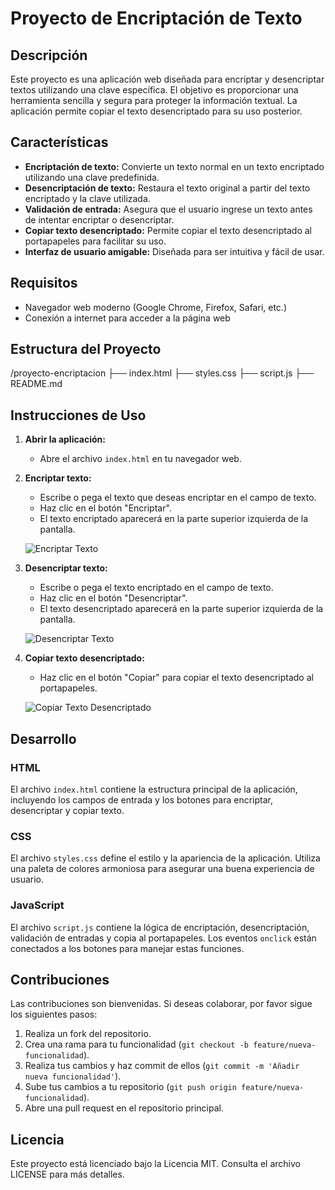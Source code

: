 # Proyecto de Encriptación de Texto

## Descripción

Este proyecto es una aplicación web diseñada para encriptar y desencriptar textos utilizando una clave específica. El objetivo es proporcionar una herramienta sencilla y segura para proteger la información textual. La aplicación permite copiar el texto desencriptado para su uso posterior.

## Características

- **Encriptación de texto:** Convierte un texto normal en un texto encriptado utilizando una clave predefinida.
- **Desencriptación de texto:** Restaura el texto original a partir del texto encriptado y la clave utilizada.
- **Validación de entrada:** Asegura que el usuario ingrese un texto antes de intentar encriptar o desencriptar.
- **Copiar texto desencriptado:** Permite copiar el texto desencriptado al portapapeles para facilitar su uso.
- **Interfaz de usuario amigable:** Diseñada para ser intuitiva y fácil de usar.

## Requisitos

- Navegador web moderno (Google Chrome, Firefox, Safari, etc.)
- Conexión a internet para acceder a la página web

## Estructura del Proyecto

/proyecto-encriptacion
├── index.html
├── styles.css
├── script.js
├── README.md


## Instrucciones de Uso

1. **Abrir la aplicación:**
   - Abre el archivo `index.html` en tu navegador web.

2. **Encriptar texto:**
   - Escribe o pega el texto que deseas encriptar en el campo de texto.
   - Haz clic en el botón "Encriptar".
   - El texto encriptado aparecerá en la parte superior izquierda de la pantalla.

   ![Encriptar Texto](screenshots/encriptar.png)

3. **Desencriptar texto:**
   - Escribe o pega el texto encriptado en el campo de texto.
   - Haz clic en el botón "Desencriptar".
   - El texto desencriptado aparecerá en la parte superior izquierda de la pantalla.

   ![Desencriptar Texto](screenshots/desencriptar.png)

4. **Copiar texto desencriptado:**
   - Haz clic en el botón "Copiar" para copiar el texto desencriptado al portapapeles.

   ![Copiar Texto Desencriptado](screenshots/copiar.png)

## Desarrollo

### HTML

El archivo `index.html` contiene la estructura principal de la aplicación, incluyendo los campos de entrada y los botones para encriptar, desencriptar y copiar texto.

### CSS

El archivo `styles.css` define el estilo y la apariencia de la aplicación. Utiliza una paleta de colores armoniosa para asegurar una buena experiencia de usuario.

### JavaScript

El archivo `script.js` contiene la lógica de encriptación, desencriptación, validación de entradas y copia al portapapeles. Los eventos `onclick` están conectados a los botones para manejar estas funciones.

## Contribuciones

Las contribuciones son bienvenidas. Si deseas colaborar, por favor sigue los siguientes pasos:

1. Realiza un fork del repositorio.
2. Crea una rama para tu funcionalidad (`git checkout -b feature/nueva-funcionalidad`).
3. Realiza tus cambios y haz commit de ellos (`git commit -m 'Añadir nueva funcionalidad'`).
4. Sube tus cambios a tu repositorio (`git push origin feature/nueva-funcionalidad`).
5. Abre una pull request en el repositorio principal.

## Licencia

Este proyecto está licenciado bajo la Licencia MIT. Consulta el archivo LICENSE para más detalles.

